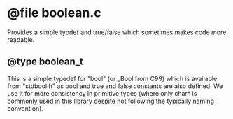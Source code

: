 # @file boolean.c

Provides a simple typdef and true/false which sometimes makes code
more readable.
 
## @type boolean_t

This is a simple typedef for "bool" (or _Bool from C99) which is
available from "stdbool.h" as bool and true and false constants are
also defined. We use it for more consistency in primitive types
(where only char* is commonly used in this library despite not
following the typically naming convention).
 
